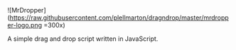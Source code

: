 ![MrDropper](https://raw.githubusercontent.com/plellmarton/dragndrop/master/mrdropper-logo.png =300x)

A simple drag and drop script written in JavaScript.
